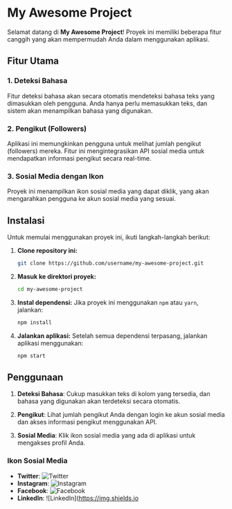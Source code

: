 # My Awesome Project

Selamat datang di **My Awesome Project**! Proyek ini memiliki beberapa fitur canggih yang akan mempermudah Anda dalam menggunakan aplikasi.

## Fitur Utama

### 1. **Deteksi Bahasa**
Fitur deteksi bahasa akan secara otomatis mendeteksi bahasa teks yang dimasukkan oleh pengguna. Anda hanya perlu memasukkan teks, dan sistem akan menampilkan bahasa yang digunakan.

### 2. **Pengikut (Followers)**
Aplikasi ini memungkinkan pengguna untuk melihat jumlah pengikut (followers) mereka. Fitur ini mengintegrasikan API sosial media untuk mendapatkan informasi pengikut secara real-time.

### 3. **Sosial Media dengan Ikon**
Proyek ini menampilkan ikon sosial media yang dapat diklik, yang akan mengarahkan pengguna ke akun sosial media yang sesuai.

## Instalasi

Untuk memulai menggunakan proyek ini, ikuti langkah-langkah berikut:

1. **Clone repository ini:**
    ```bash
    git clone https://github.com/username/my-awesome-project.git
    ```

2. **Masuk ke direktori proyek:**
    ```bash
    cd my-awesome-project
    ```

3. **Instal dependensi:**
    Jika proyek ini menggunakan `npm` atau `yarn`, jalankan:
    ```bash
    npm install
    ```

4. **Jalankan aplikasi:**
    Setelah semua dependensi terpasang, jalankan aplikasi menggunakan:
    ```bash
    npm start
    ```

## Penggunaan

1. **Deteksi Bahasa**: Cukup masukkan teks di kolom yang tersedia, dan bahasa yang digunakan akan terdeteksi secara otomatis.
   
2. **Pengikut**: Lihat jumlah pengikut Anda dengan login ke akun sosial media dan akses informasi pengikut menggunakan API.

3. **Sosial Media**: Klik ikon sosial media yang ada di aplikasi untuk mengakses profil Anda.

### Ikon Sosial Media

- **Twitter**: ![Twitter](https://img.shields.io/badge/Twitter-follow-blue)
- **Instagram**: ![Instagram](https://img.shields.io/badge/Instagram-follow-pink)
- **Facebook**: ![Facebook](https://img.shields.io/badge/Facebook-follow-blue)
- **LinkedIn**: ![LinkedIn](https://img.shields.io
